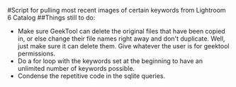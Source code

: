 #Script for pulling most recent images of certain keywords from Lightroom 6 Catalog
##Things still to do:
- Make sure GeekTool can delete the original files that have been copied in, or else change their file names right away and don't duplicate.  Well, just make sure it can delete them.  Give whatever the user is for geektool permissions.
- Do a for loop with the keywords set at the beginning to have an unlimited number of keywords possible.
- Condense the repetitive code in the sqlite queries.
